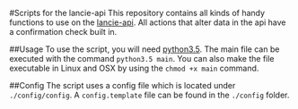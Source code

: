 #Scripts for the lancie-api
This repository contains all kinds of handy functions to use on the [lancie-api](https://github.com/AreaFiftyLAN/lancie-api). All actions that alter data in the api have a confirmation check built in.

##Usage
To use the script, you will need [python3.5](https://www.python.org/). The main file can be executed with the command `python3.5 main`. You can also make the file executable in Linux and OSX by using the `chmod +x main` command.

##Config
The script uses a config file which is located under `./config/config`. A `config.template` file can be found in the `./config` folder.
